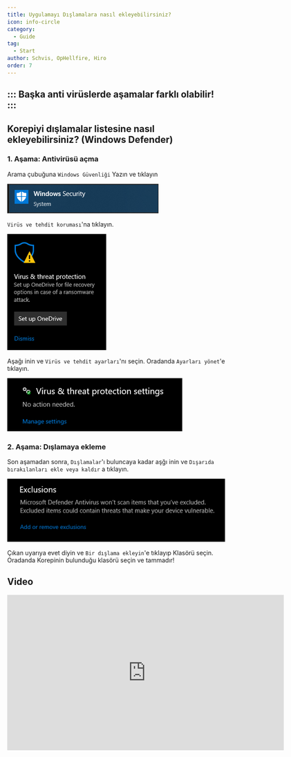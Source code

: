 ```yaml
---
title: Uygulamayı Dışlamalara nasıl ekleyebilirsiniz?
icon: info-circle
category:
  - Guide
tag:
  - Start
author: Schvis, OpHellfire, Hiro
order: 7
---
```


::: Başka anti virüslerde aşamalar farklı olabilir!
:::
---
## Korepiyi dışlamalar listesine nasıl ekleyebilirsiniz? (Windows Defender)

###  1. Aşama: Antivirüsü açma

Arama çubuğuna `Windows Güvenliği` Yazın ve tıklayın

![](/assets/images/docs/202312/security.png)

`Virüs ve tehdit koruması`'na tıklayın.

![](/assets/images/docs/202312/virus1.png)

Aşağı inin ve `Virüs ve tehdit ayarları`'nı seçin. Oradanda  `Ayarları yönet`'e tıklayın.

![](/assets/images/docs/202312/virus3.png)

### 2. Aşama: Dışlamaya ekleme

Son aşamadan sonra, `Dışlamalar`'ı buluncaya kadar aşğı inin ve `Dışarıda bırakılanları ekle veya kaldır` a tıklayın.

![](/assets/images/docs/202312/virus4.png)

Çıkan uyarıya evet diyin ve `Bir dışlama ekleyin`'e tıklayıp Klasörü seçin. Oradanda Korepinin bulunduğu klasörü seçin ve tammadır! 

## Video

<div class="iframe-container"><iframe width="640" height="360" src="https://www.youtube.com/embed/BonLkFNnO9w" title="How to Exclude a File or Folder from Windows Defender Scan In Windows 10 [Tutorial]" frameborder="0" allow="accelerometer; autoplay; clipboard-write; encrypted-media; gyroscope; picture-in-picture; web-share" allowfullscreen></iframe></div>
